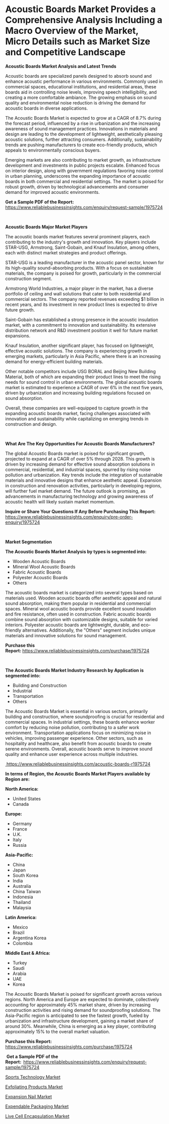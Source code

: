 <p><h1>Acoustic Boards Market Provides a Comprehensive Analysis Including a Macro Overview of the Market, Micro Details such as Market Size and Competitive Landscape</h1></p><p><strong>Acoustic Boards Market Analysis and Latest Trends</strong></p>
<p><p>Acoustic boards are specialized panels designed to absorb sound and enhance acoustic performance in various environments. Commonly used in commercial spaces, educational institutions, and residential areas, these boards aid in controlling noise levels, improving speech intelligibility, and creating a more comfortable ambiance. The growing emphasis on sound quality and environmental noise reduction is driving the demand for acoustic boards in diverse applications.</p><p>The Acoustic Boards Market is expected to grow at a CAGR of 8.7% during the forecast period, influenced by a rise in urbanization and the increasing awareness of sound management practices. Innovations in materials and design are leading to the development of lightweight, aesthetically pleasing acoustic solutions, further attracting consumers. Additionally, sustainability trends are pushing manufacturers to create eco-friendly products, which appeals to environmentally conscious buyers. </p><p>Emerging markets are also contributing to market growth, as infrastructure development and investments in public projects escalate. Enhanced focus on interior design, along with government regulations favoring noise control in urban planning, underscores the expanding importance of acoustic boards in both commercial and residential settings. The market is poised for robust growth, driven by technological advancements and consumer demand for improved acoustic environments.</p></p>
<p><strong>Get a Sample PDF of the Report:&nbsp;</strong> <a href="https://www.reliablebusinessinsights.com/enquiry/request-sample/1975724?utm_campaign=115&utm_medium=2&utm_source=Github&utm_content=ia&utm_term=14112024&utm_id=acoustic-boards">https://www.reliablebusinessinsights.com/enquiry/request-sample/1975724</a></p>
<p>&nbsp;</p>
<p><strong>Acoustic Boards Major Market Players</strong></p>
<p><p>The acoustic boards market features several prominent players, each contributing to the industry's growth and innovation. Key players include STAR-USG, Armstrong, Saint-Gobain, and Knauf Insulation, among others, each with distinct market strategies and product offerings.</p><p>STAR-USG is a leading manufacturer in the acoustic panel sector, known for its high-quality sound-absorbing products. With a focus on sustainable materials, the company is poised for growth, particularly in the commercial construction segment.</p><p>Armstrong World Industries, a major player in the market, has a diverse portfolio of ceiling and wall solutions that cater to both residential and commercial sectors. The company reported revenues exceeding $1 billion in recent years, and its investment in new product lines is expected to drive future growth.</p><p>Saint-Gobain has established a strong presence in the acoustic insulation market, with a commitment to innovation and sustainability. Its extensive distribution network and R&D investment position it well for future market expansions.</p><p>Knauf Insulation, another significant player, has focused on lightweight, effective acoustic solutions. The company is experiencing growth in emerging markets, particularly in Asia Pacific, where there is an increasing demand for energy-efficient building materials.</p><p>Other notable competitors include USG BORAL and Beijing New Building Material, both of which are expanding their product lines to meet the rising needs for sound control in urban environments. The global acoustic boards market is estimated to experience a CAGR of over 6% in the next five years, driven by urbanization and increasing building regulations focused on sound absorption.</p><p>Overall, these companies are well-equipped to capture growth in the expanding acoustic boards market, facing challenges associated with innovation and sustainability while capitalizing on emerging trends in construction and design.</p></p>
<p>&nbsp;</p>
<p><strong>What Are The Key Opportunities For Acoustic Boards Manufacturers?</strong></p>
<p><p>The global Acoustic Boards market is poised for significant growth, projected to expand at a CAGR of over 5% through 2028. This growth is driven by increasing demand for effective sound absorption solutions in commercial, residential, and industrial spaces, spurred by rising noise pollution and urbanization. Key trends include the integration of sustainable materials and innovative designs that enhance aesthetic appeal. Expansion in construction and renovation activities, particularly in developing regions, will further fuel market demand. The future outlook is promising, as advancements in manufacturing technology and growing awareness of acoustic health will likely sustain market momentum.</p></p>
<p><strong>Inquire or Share Your Questions If Any Before Purchasing This Report:</strong> <a href="https://www.reliablebusinessinsights.com/enquiry/pre-order-enquiry/1975724?utm_campaign=115&utm_medium=2&utm_source=Github&utm_content=ia&utm_term=14112024&utm_id=acoustic-boards">https://www.reliablebusinessinsights.com/enquiry/pre-order-enquiry/1975724</a></p>
<p>&nbsp;</p>
<p><strong>Market Segmentation</strong></p>
<p><strong>The Acoustic Boards Market Analysis by types is segmented into:</strong></p>
<p><ul><li>Wooden Acoustic Boards</li><li>Mineral Wool Acoustic Boards</li><li>Fabric Acoustic Boards</li><li>Polyester Acoustic Boards</li><li>Others</li></ul></p>
<p><p>The acoustic boards market is categorized into several types based on materials used. Wooden acoustic boards offer aesthetic appeal and natural sound absorption, making them popular in residential and commercial spaces. Mineral wool acoustic boards provide excellent sound insulation and fire resistance, often used in construction. Fabric acoustic boards combine sound absorption with customizable designs, suitable for varied interiors. Polyester acoustic boards are lightweight, durable, and eco-friendly alternatives. Additionally, the "Others" segment includes unique materials and innovative solutions for sound management.</p></p>
<p><strong>Purchase this Report:&nbsp;</strong><a href="https://www.reliablebusinessinsights.com/purchase/1975724?utm_campaign=115&utm_medium=2&utm_source=Github&utm_content=ia&utm_term=14112024&utm_id=acoustic-boards">https://www.reliablebusinessinsights.com/purchase/1975724</a></p>
<p>&nbsp;</p>
<p><strong>The Acoustic Boards Market Industry Research by Application is segmented into:</strong></p>
<p><ul><li>Building and Construction</li><li>Industrial</li><li>Transportation</li><li>Others</li></ul></p>
<p><p>The Acoustic Boards Market is essential in various sectors, primarily building and construction, where soundproofing is crucial for residential and commercial spaces. In industrial settings, these boards enhance worker comfort by reducing noise pollution, contributing to a safer work environment. Transportation applications focus on minimizing noise in vehicles, improving passenger experience. Other sectors, such as hospitality and healthcare, also benefit from acoustic boards to create serene environments. Overall, acoustic boards serve to improve sound quality and enhance user experience across multiple industries.</p></p>
<p><a href="https://www.reliablebusinessinsights.com/acoustic-boards-r1975724?utm_campaign=115&utm_medium=2&utm_source=Github&utm_content=ia&utm_term=14112024&utm_id=acoustic-boards">&nbsp;https://www.reliablebusinessinsights.com/acoustic-boards-r1975724</a></p>
<p><strong>In terms of Region, the Acoustic Boards Market Players available by Region are:</strong></p>
<p>
    <p> <strong> North America: </strong>
        <ul>
            <li>United States</li>
            <li>Canada</li>
        </ul>
        </p> 
    <p> <strong> Europe: </strong>
        <ul>
            <li>Germany</li>
            <li>France</li>
            <li>U.K.</li>
            <li>Italy</li>
            <li>Russia</li>
        </ul>
        </p> 
    <p> <strong> Asia-Pacific: </strong>
        <ul>
            <li>China</li>
            <li>Japan</li>
            <li>South Korea</li>
            <li>India</li>
            <li>Australia</li>
            <li>China Taiwan</li>
            <li>Indonesia</li>
            <li>Thailand</li>
            <li>Malaysia</li>
        </ul>
        </p> 
    <p> <strong> Latin America: </strong>
        <ul>
            <li>Mexico</li>
            <li>Brazil</li>
            <li>Argentina Korea</li>
            <li>Colombia</li>
        </ul>
        </p> 
    <p> <strong> Middle East & Africa: </strong>
        <ul>
            <li>Turkey</li>
            <li>Saudi</li>
            <li>Arabia</li>
            <li>UAE</li>
            <li>Korea</li>
        </ul>
    </p>
    </p>
<p><p>The Acoustic Boards Market is poised for significant growth across various regions. North America and Europe are expected to dominate, collectively accounting for approximately 45% market share, driven by increasing construction activities and rising demand for soundproofing solutions. The Asia-Pacific region is anticipated to see the fastest growth, fueled by urbanization and infrastructure development, gaining a market share of around 30%. Meanwhile, China is emerging as a key player, contributing approximately 15% to the overall market valuation.</p></p>
<p><strong>Purchase this Report: </strong><a href="https://www.reliablebusinessinsights.com/purchase/1975724?utm_campaign=115&utm_medium=2&utm_source=Github&utm_content=ia&utm_term=14112024&utm_id=acoustic-boards">https://www.reliablebusinessinsights.com/purchase/1975724</a></p>
<p>&nbsp;<strong>Get a Sample PDF of the Report:&nbsp;&nbsp;</strong><a href="https://www.reliablebusinessinsights.com/enquiry/request-sample/1975724?utm_campaign=115&utm_medium=2&utm_source=Github&utm_content=ia&utm_term=14112024&utm_id=acoustic-boards">https://www.reliablebusinessinsights.com/enquiry/request-sample/1975724</a></p>
<p><strong></strong></p>
<p><p><a href="https://issuu.com/reportprime-2/docs/sports-technology-market-size-2030._6fcd8e9a2b5c9f?utm_campaign=115&utm_medium=2&utm_source=Github&utm_content=ia&utm_term=14112024&utm_id=acoustic-boards">Sports Technology Market</a></p><p><a href="https://www.linkedin.com/pulse/evolution-exfoliating-products-market-key-shifts-from-2024-2031-jw4pc?utm_campaign=115&utm_medium=2&utm_source=Github&utm_content=ia&utm_term=14112024&utm_id=acoustic-boards">Exfoliating Products Market</a></p><p><a href="https://www.linkedin.com/pulse/expansion-nail-market-research-report-2024-2031-cavill-uynic?utm_campaign=115&utm_medium=2&utm_source=Github&utm_content=ia&utm_term=14112024&utm_id=acoustic-boards">Expansion Nail Market</a></p><p><a href="https://www.linkedin.com/pulse/global-expendable-packaging-market-opportunities-forecast-period-gykac?utm_campaign=115&utm_medium=2&utm_source=Github&utm_content=ia&utm_term=14112024&utm_id=acoustic-boards">Expendable Packaging Market</a></p><p><a href="https://issuu.com/reportprime-2/docs/live-cell-encapsulation-market-size_30043f207957e2?utm_campaign=115&utm_medium=2&utm_source=Github&utm_content=ia&utm_term=14112024&utm_id=acoustic-boards">Live Cell Encapsulation Market</a></p></p>
